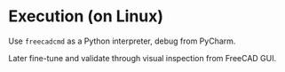 # Execution (on Linux)

Use `freecadcmd` as a Python interpreter, debug from PyCharm.

Later fine-tune and validate through visual inspection from FreeCAD GUI.

